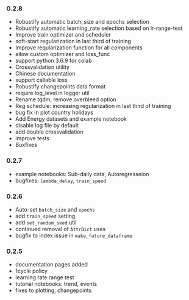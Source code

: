 ### 0.2.8 
* Robustify automatic batch_size and epochs selection
* Robustify automatic learning_rate selection based on lr-range-test
* Improve train optimizer and scheduler
* soft-start regularization in last third of training
* Improve reqularization function for all components
* allow custom optimizer and loss_func
* support python 3.6.9 for colab
* Crossvalidation utility
* Chinese documentation
* support callable loss
* Robustify changepoints data format
* require log_level in logger util
* Rename tqdm, remove overbleed option
* Reg schedule: increasing regularization in last third of training
* bug fix in plot country holidays
* Add Energy datasets and example notebook
* disable log file by default
* add double crossvalidation
* improve tests
* Buxfixes

### 0.2.7 
* example notebooks: Sub-daily data, Autoregresseion
* bugfixes: `lambda_delay`, `train_speed`

### 0.2.6 
* Auto-set `batch_size` and `epochs`
* add `train_speed` setting
* add `set_random_seed` util
* continued removal of `AttrDict` uses
* bugfix to index issue in `make_future_dataframe`

### 0.2.5
* documentation pages added
* 1cycle policy
* learning rate range test
* tutorial notebooks: trend, events
* fixes to plotting, changepoints
